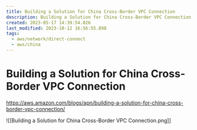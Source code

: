 ```yaml
---
title: Building a Solution for China Cross-Border VPC Connection
description: Building a Solution for China Cross-Border VPC Connection
created: 2023-05-17 14:39:54.026
last_modified: 2023-10-12 16:56:55.898
tags:
  - aws/network/direct-connect
  - aws/china
---
```


# Building a Solution for China Cross-Border VPC Connection

https://aws.amazon.com/blogs/apn/building-a-solution-for-china-cross-border-vpc-connection/

![[Building a Solution for China Cross-Border VPC Connection.png]]





